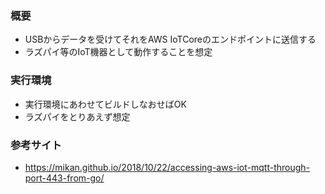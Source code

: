 ### 概要
- USBからデータを受けてそれをAWS IoTCoreのエンドポイントに送信する
- ラズパイ等のIoT機器として動作することを想定

### 実行環境
- 実行環境にあわせてビルドしなおせばOK
- ラズパイをとりあえず想定

### 参考サイト
- https://mikan.github.io/2018/10/22/accessing-aws-iot-mqtt-through-port-443-from-go/
